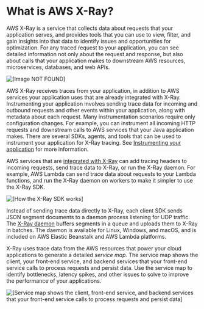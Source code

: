 # What is AWS X\-Ray?<a name="aws-xray"></a>

AWS X\-Ray is a service that collects data about requests that your application serves, and provides tools that you can use to view, filter, and gain insights into that data to identify issues and opportunities for optimization\. For any traced request to your application, you can see detailed information not only about the request and response, but also about calls that your application makes to downstream AWS resources, microservices, databases, and web APIs\.

![\[Image NOT FOUND\]](http://docs.aws.amazon.com/xray/latest/devguide/images/scorekeep-PUTrules-timeline.png)

AWS X\-Ray receives traces from your application, in addition to AWS services your application uses that are already integrated with X\-Ray\. Instrumenting your application involves sending trace data for incoming and outbound requests and other events within your application, along with metadata about each request\. Many instrumentation scenarios require only configuration changes\. For example, you can instrument all incoming HTTP requests and downstream calls to AWS services that your Java application makes\. There are several SDKs, agents, and tools that can be used to instrument your application for X\-Ray tracing\. See [Instrumenting your application](xray-instrumenting-your-app.md) for more information\. 

AWS services that are [integrated with X\-Ray](xray-services.md) can add tracing headers to incoming requests, send trace data to X\-Ray, or run the X\-Ray daemon\. For example, AWS Lambda can send trace data about requests to your Lambda functions, and run the X\-Ray daemon on workers to make it simpler to use the X\-Ray SDK\.

![\[How the X-Ray SDK works\]](http://docs.aws.amazon.com/xray/latest/devguide/images/architecture-dataflow.png)

Instead of sending trace data directly to X\-Ray, each client SDK sends JSON segment documents to a daemon process listening for UDP traffic\. The [X\-Ray daemon](xray-daemon.md) buffers segments in a queue and uploads them to X\-Ray in batches\. The daemon is available for Linux, Windows, and macOS, and is included on AWS Elastic Beanstalk and AWS Lambda platforms\.

X\-Ray uses trace data from the AWS resources that power your cloud applications to generate a detailed *service map*\. The service map shows the client, your front\-end service, and backend services that your front\-end service calls to process requests and persist data\. Use the service map to identify bottlenecks, latency spikes, and other issues to solve to improve the performance of your applications\.

![\[Service map shows the client, front-end service, and backend services that your front-end service calls to process requests and persist data\]](http://docs.aws.amazon.com/xray/latest/devguide/images/scorekeep-gettingstarted-servicemap-before-ECS.png)